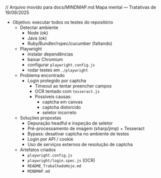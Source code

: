 // Arquivo movido para docs/MINDMAP.md
Mapa mental — Tratativas de 19/09/2025

- Objetivo: executar todos os testes do repositório
  - Detectar ambiente
    - Node (ok)
    - Java (ok)
    - Ruby/Bundler/rspec/cucumber (faltando)
  - Playwright
    - instalar dependências
    - baixar Chromium
    - configurar `playwright.config.js`
    - rodar testes em `./playwright`
  - Problema encontrado
    - Login protegido por captcha
      - Timeout ao tentar preencher campos
      - OCR tentado com `tesseract.js`
      - Possíveis causas:
        - captcha em canvas
        - captcha distorcido
        - seletor incorreto
  - Soluções propostas
    - Depuração headful e inspeção de seletor
    - Pré-processamento de imagem (sharp/jimp) + Tesseract
    - Bypass: desativar captcha no ambiente de testes
    - Login por API / cookie
    - Uso de serviços externos de resolução de captcha
  - Artefatos criados
    - `playwright.config.js`
    - `playwright/login.spec.js` (OCR)
    - `README_TrabalhadoHoje.md`
    - `MINDMAP.md`

